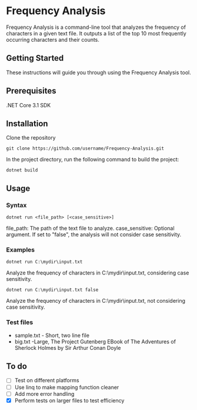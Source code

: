 # Frequency Analysis

Frequency Analysis is a command-line tool that analyzes the frequency of characters in a given text file. It outputs a list of the top 10 most frequently occurring characters and their counts.

## Getting Started

These instructions will guide you through using the Frequency Analysis tool.

## Prerequisites
.NET Core 3.1 SDK
## Installation
Clone the repository
```posh
git clone https://github.com/username/Frequency-Analysis.git
```
In the project directory, run the following command to build the project:
```posh
dotnet build
```

## Usage
### Syntax
```posh
dotnet run <file_path> [<case_sensitive>]
```

file_path: The path of the text file to analyze.
case_sensitive: Optional argument. If set to "false", the analysis will not consider case sensitivity.
### Examples
```posh
dotnet run C:\mydir\input.txt
```

Analyze the frequency of characters in C:\mydir\input.txt, considering case sensitivity.

```posh
dotnet run C:\mydir\input.txt false
```

Analyze the frequency of characters in C:\mydir\input.txt, not considering case sensitivity.

### Test files
* sample.txt - Short, two line file
* big.txt -Large, The Project Gutenberg EBook of The Adventures of Sherlock Holmes
by Sir Arthur Conan Doyle

## To do

- [ ] Test on different platforms
- [ ] Use linq to make mapping function cleaner
- [ ] Add more error handling
- [x] Perform tests on larger files to test efficiency
